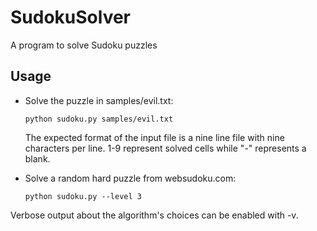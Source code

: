 # SudokuSolver
A program to solve Sudoku puzzles

## Usage
* Solve the puzzle in samples/evil.txt:

  `python sudoku.py samples/evil.txt`
  
  The expected format of the input file is a nine line file with nine characters per line. 1-9 represent solved cells while "-" represents a blank. 

* Solve a random hard puzzle from websudoku.com:

  `python sudoku.py --level 3`

Verbose output about the algorithm's choices can be enabled with -v.
